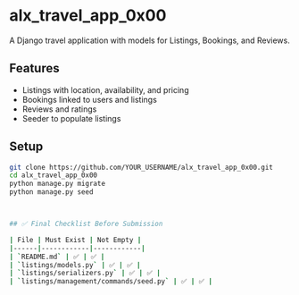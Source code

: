 # alx_travel_app_0x00

A Django travel application with models for Listings, Bookings, and Reviews.

## Features

- Listings with location, availability, and pricing
- Bookings linked to users and listings
- Reviews and ratings
- Seeder to populate listings

## Setup

```bash
git clone https://github.com/YOUR_USERNAME/alx_travel_app_0x00.git
cd alx_travel_app_0x00
python manage.py migrate
python manage.py seed



## ✅ Final Checklist Before Submission

| File | Must Exist | Not Empty |
|------|------------|------------|
| `README.md` | ✅ | ✅ |
| `listings/models.py` | ✅ | ✅ |
| `listings/serializers.py` | ✅ | ✅ |
| `listings/management/commands/seed.py` | ✅ | ✅ |
